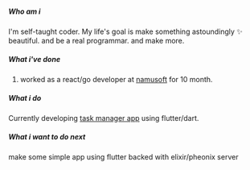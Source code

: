 ##### Who am i
I'm self-taught coder. My life's goal is make something astoundingly ✨ beautiful. 
and be a real programmar. and make more.
##### What i've done
1. worked as a react/go developer at [namusoft](https://www.namusoft.co.kr) for 10 month.
##### What i do
Currently developing [task manager app](https://github.com/krapjost/non) using flutter/dart.
##### What i want to do next
make some simple app using flutter backed with elixir/pheonix server
